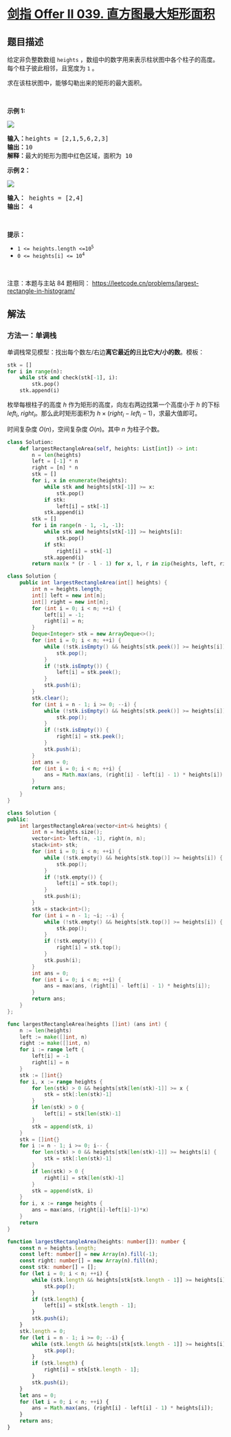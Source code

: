 # [剑指 Offer II 039. 直方图最大矩形面积](https://leetcode.cn/problems/0ynMMM)

## 题目描述

<!-- 这里写题目描述 -->

<p>给定非负整数数组 <code>heights</code>&nbsp;，数组中的数字用来表示柱状图中各个柱子的高度。每个柱子彼此相邻，且宽度为 <code>1</code> 。</p>
<p>求在该柱状图中，能够勾勒出来的矩形的最大面积。</p>
<p>&nbsp;</p>
<p><strong>示例 1:</strong></p>
<p><img src="./images/histogram.jpg" /></p>
<pre>
<strong>输入：</strong>heights = [2,1,5,6,2,3]
<strong>输出：</strong>10
<strong>解释：</strong>最大的矩形为图中红色区域，面积为 10
</pre>
<p><strong>示例 2：</strong></p>
<p><img src="./images/histogram-1.jpg" /></p>
<pre>
<strong>输入：</strong> heights = [2,4]
<b>输出：</b> 4</pre>
<p>&nbsp;</p>
<p><strong>提示：</strong></p>
<ul>
	<li><code>1 &lt;= heights.length &lt;=10<sup>5</sup></code></li>
	<li><code>0 &lt;= heights[i] &lt;= 10<sup>4</sup></code></li>
</ul>
<p>&nbsp;</p>
<p><meta charset="UTF-8" />注意：本题与主站 84&nbsp;题相同：&nbsp;<a href="https://leetcode.cn/problems/largest-rectangle-in-histogram/">https://leetcode.cn/problems/largest-rectangle-in-histogram/</a></p>

## 解法

### 方法一：单调栈

单调栈常见模型：找出每个数左/右边**离它最近的**且**比它大/小的数**。模板：

```python
stk = []
for i in range(n):
    while stk and check(stk[-1], i):
        stk.pop()
    stk.append(i)
```

枚举每根柱子的高度 $h$ 作为矩形的高度，向左右两边找第一个高度小于 $h$ 的下标 $left_i$, $right_i$。那么此时矩形面积为 $h \times (right_i-left_i-1)$，求最大值即可。

时间复杂度 $O(n)$，空间复杂度 $O(n)$。其中 $n$ 为柱子个数。

<!-- tabs:start -->

```python
class Solution:
    def largestRectangleArea(self, heights: List[int]) -> int:
        n = len(heights)
        left = [-1] * n
        right = [n] * n
        stk = []
        for i, x in enumerate(heights):
            while stk and heights[stk[-1]] >= x:
                stk.pop()
            if stk:
                left[i] = stk[-1]
            stk.append(i)
        stk = []
        for i in range(n - 1, -1, -1):
            while stk and heights[stk[-1]] >= heights[i]:
                stk.pop()
            if stk:
                right[i] = stk[-1]
            stk.append(i)
        return max(x * (r - l - 1) for x, l, r in zip(heights, left, right))
```

```java
class Solution {
    public int largestRectangleArea(int[] heights) {
        int n = heights.length;
        int[] left = new int[n];
        int[] right = new int[n];
        for (int i = 0; i < n; ++i) {
            left[i] = -1;
            right[i] = n;
        }
        Deque<Integer> stk = new ArrayDeque<>();
        for (int i = 0; i < n; ++i) {
            while (!stk.isEmpty() && heights[stk.peek()] >= heights[i]) {
                stk.pop();
            }
            if (!stk.isEmpty()) {
                left[i] = stk.peek();
            }
            stk.push(i);
        }
        stk.clear();
        for (int i = n - 1; i >= 0; --i) {
            while (!stk.isEmpty() && heights[stk.peek()] >= heights[i]) {
                stk.pop();
            }
            if (!stk.isEmpty()) {
                right[i] = stk.peek();
            }
            stk.push(i);
        }
        int ans = 0;
        for (int i = 0; i < n; ++i) {
            ans = Math.max(ans, (right[i] - left[i] - 1) * heights[i]);
        }
        return ans;
    }
}
```

```cpp
class Solution {
public:
    int largestRectangleArea(vector<int>& heights) {
        int n = heights.size();
        vector<int> left(n, -1), right(n, n);
        stack<int> stk;
        for (int i = 0; i < n; ++i) {
            while (!stk.empty() && heights[stk.top()] >= heights[i]) {
                stk.pop();
            }
            if (!stk.empty()) {
                left[i] = stk.top();
            }
            stk.push(i);
        }
        stk = stack<int>();
        for (int i = n - 1; ~i; --i) {
            while (!stk.empty() && heights[stk.top()] >= heights[i]) {
                stk.pop();
            }
            if (!stk.empty()) {
                right[i] = stk.top();
            }
            stk.push(i);
        }
        int ans = 0;
        for (int i = 0; i < n; ++i) {
            ans = max(ans, (right[i] - left[i] - 1) * heights[i]);
        }
        return ans;
    }
};
```

```go
func largestRectangleArea(heights []int) (ans int) {
	n := len(heights)
	left := make([]int, n)
	right := make([]int, n)
	for i := range left {
		left[i] = -1
		right[i] = n
	}
	stk := []int{}
	for i, x := range heights {
		for len(stk) > 0 && heights[stk[len(stk)-1]] >= x {
			stk = stk[:len(stk)-1]
		}
		if len(stk) > 0 {
			left[i] = stk[len(stk)-1]
		}
		stk = append(stk, i)
	}
	stk = []int{}
	for i := n - 1; i >= 0; i-- {
		for len(stk) > 0 && heights[stk[len(stk)-1]] >= heights[i] {
			stk = stk[:len(stk)-1]
		}
		if len(stk) > 0 {
			right[i] = stk[len(stk)-1]
		}
		stk = append(stk, i)
	}
	for i, x := range heights {
		ans = max(ans, (right[i]-left[i]-1)*x)
	}
	return
}
```

```ts
function largestRectangleArea(heights: number[]): number {
    const n = heights.length;
    const left: number[] = new Array(n).fill(-1);
    const right: number[] = new Array(n).fill(n);
    const stk: number[] = [];
    for (let i = 0; i < n; ++i) {
        while (stk.length && heights[stk[stk.length - 1]] >= heights[i]) {
            stk.pop();
        }
        if (stk.length) {
            left[i] = stk[stk.length - 1];
        }
        stk.push(i);
    }
    stk.length = 0;
    for (let i = n - 1; i >= 0; --i) {
        while (stk.length && heights[stk[stk.length - 1]] >= heights[i]) {
            stk.pop();
        }
        if (stk.length) {
            right[i] = stk[stk.length - 1];
        }
        stk.push(i);
    }
    let ans = 0;
    for (let i = 0; i < n; ++i) {
        ans = Math.max(ans, (right[i] - left[i] - 1) * heights[i]);
    }
    return ans;
}
```

<!-- tabs:end -->

<!-- end -->
